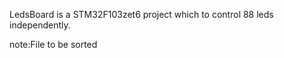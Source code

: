 LedsBoard is a STM32F103zet6 project which  to control 88 leds independently.

note:File to be sorted